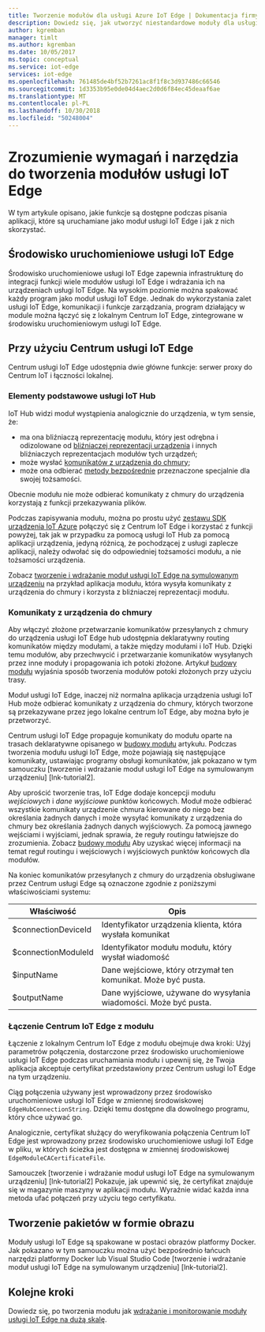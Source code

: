 ```yaml
---
title: Tworzenie modułów dla usługi Azure IoT Edge | Dokumentacja firmy Microsoft
description: Dowiedz się, jak utworzyć niestandardowe moduły dla usługi Azure IoT Edge
author: kgremban
manager: timlt
ms.author: kgremban
ms.date: 10/05/2017
ms.topic: conceptual
ms.service: iot-edge
services: iot-edge
ms.openlocfilehash: 761485de4bf52b7261ac8f1f8c3d937486c66546
ms.sourcegitcommit: 1d3353b95e0de04d4aec2d0d6f84ec45deaaf6ae
ms.translationtype: MT
ms.contentlocale: pl-PL
ms.lasthandoff: 10/30/2018
ms.locfileid: "50248004"
---
```

# <a name="understand-the-requirements-and-tools-for-developing-iot-edge-modules"></a>Zrozumienie wymagań i narzędzia do tworzenia modułów usługi IoT Edge

W tym artykule opisano, jakie funkcje są dostępne podczas pisania aplikacji, które są uruchamiane jako moduł usługi IoT Edge i jak z nich skorzystać.

## <a name="iot-edge-runtime-environment"></a>Środowisko uruchomieniowe usługi IoT Edge
Środowisko uruchomieniowe usługi IoT Edge zapewnia infrastrukturę do integracji funkcji wiele modułów usługi IoT Edge i wdrażania ich na urządzeniach usługi IoT Edge. Na wysokim poziomie można spakować każdy program jako moduł usługi IoT Edge. Jednak do wykorzystania zalet usługi IoT Edge, komunikacji i funkcje zarządzania, program działający w module można łączyć się z lokalnym Centrum IoT Edge, zintegrowane w środowisku uruchomieniowym usługi IoT Edge.

## <a name="using-the-iot-edge-hub"></a>Przy użyciu Centrum usługi IoT Edge
Centrum usługi IoT Edge udostępnia dwie główne funkcje: serwer proxy do Centrum IoT i łączności lokalnej.

### <a name="iot-hub-primitives"></a>Elementy podstawowe usługi IoT Hub
IoT Hub widzi moduł wystąpienia analogicznie do urządzenia, w tym sensie, że:

* ma ona bliźniaczą reprezentację modułu, który jest odrębna i odizolowane od [bliźniaczej reprezentacji urządzenia](../iot-hub/iot-hub-devguide-device-twins.md) i innych bliźniaczych reprezentacjach modułów tych urządzeń;
* może wysłać [komunikatów z urządzenia do chmury](../iot-hub/iot-hub-devguide-messaging.md);
* może ona odbierać [metody bezpośrednie](../iot-hub/iot-hub-devguide-direct-methods.md) przeznaczone specjalnie dla swojej tożsamości.

Obecnie modułu nie może odbierać komunikaty z chmury do urządzenia korzystają z funkcji przekazywania plików.

Podczas zapisywania modułu, można po prostu użyć [zestawu SDK urządzenia IoT Azure](../iot-hub/iot-hub-devguide-sdks.md) połączyć się z Centrum IoT Edge i korzystać z funkcji powyżej, tak jak w przypadku za pomocą usługi IoT Hub za pomocą aplikacji urządzenia, jedyną różnicą, że pochodzącej z usługi zaplecze aplikacji, należy odwołać się do odpowiedniej tożsamości modułu, a nie tożsamości urządzenia.

Zobacz [tworzenie i wdrażanie moduł usługi IoT Edge na symulowanym urządzeniu](tutorial-csharp-module.md) na przykład aplikacja modułu, która wysyła komunikaty z urządzenia do chmury i korzysta z bliźniaczej reprezentacji modułu.

### <a name="device-to-cloud-messages"></a>Komunikaty z urządzenia do chmury
Aby włączyć złożone przetwarzanie komunikatów przesyłanych z chmury do urządzenia usługi IoT Edge hub udostępnia deklaratywny routing komunikatów między modułami, a także między modułami i IoT Hub.
Dzięki temu modułów, aby przechwycić i przetwarzanie komunikatów wysyłanych przez inne moduły i propagowania ich potoki złożone.
Artykuł [budowy modułu](module-composition.md) wyjaśnia sposób tworzenia modułów potoki złożonych przy użyciu trasy.

Moduł usługi IoT Edge, inaczej niż normalna aplikacja urządzenia usługi IoT Hub może odbierać komunikaty z urządzenia do chmury, których tworzone są przekazywane przez jego lokalne centrum IoT Edge, aby można było je przetworzyć.

Centrum usługi IoT Edge propaguje komunikaty do modułu oparte na trasach deklaratywne opisanego w [budowy modułu](module-composition.md) artykułu. Podczas tworzenia modułu usługi IoT Edge, może pojawiają się następujące komunikaty, ustawiając programy obsługi komunikatów, jak pokazano w tym samouczku [tworzenie i wdrażanie moduł usługi IoT Edge na symulowanym urządzeniu] [lnk-tutorial2].

Aby uprościć tworzenie tras, IoT Edge dodaje koncepcji modułu *wejściowych* i *dane wyjściowe* punktów końcowych. Moduł może odbierać wszystkie komunikaty urządzenie chmura kierowane do niego bez określania żadnych danych i może wysyłać komunikaty z urządzenia do chmury bez określania żadnych danych wyjściowych.
Za pomocą jawnego wejściami i wyjściami, jednak sprawia, że reguły routingu łatwiejsze do zrozumienia. Zobacz [budowy modułu](module-composition.md) Aby uzyskać więcej informacji na temat reguł routingu i wejściowych i wyjściowych punktów końcowych dla modułów.

Na koniec komunikatów przesyłanych z chmury do urządzenia obsługiwane przez Centrum usługi Edge są oznaczone zgodnie z poniższymi właściwościami systemu:

| Właściwość | Opis |
| -------- | ----------- |
| $connectionDeviceId | Identyfikator urządzenia klienta, która wysłała komunikat |
| $connectionModuleId | Identyfikator modułu modułu, który wysłał wiadomość |
| $inputName | Dane wejściowe, który otrzymał ten komunikat. Może być pusta. |
| $outputName | Dane wyjściowe, używane do wysyłania wiadomości. Może być pusta. |

### <a name="connecting-to-iot-edge-hub-from-a-module"></a>Łączenie Centrum IoT Edge z modułu
Łączenie z lokalnym Centrum IoT Edge z modułu obejmuje dwa kroki: Użyj parametrów połączenia, dostarczone przez środowisko uruchomieniowe usługi IoT Edge podczas uruchamiania modułu i upewnij się, że Twoja aplikacja akceptuje certyfikat przedstawiony przez Centrum usługi IoT Edge na tym urządzeniu.

Ciąg połączenia używany jest wprowadzony przez środowisko uruchomieniowe usługi IoT Edge w zmiennej środowiskowej `EdgeHubConnectionString`. Dzięki temu dostępne dla dowolnego programu, który chce używać go.

Analogicznie, certyfikat służący do weryfikowania połączenia Centrum IoT Edge jest wprowadzony przez środowisko uruchomieniowe usługi IoT Edge w pliku, w których ścieżka jest dostępna w zmiennej środowiskowej `EdgeModuleCACertificateFile`.

Samouczek [tworzenie i wdrażanie moduł usługi IoT Edge na symulowanym urządzeniu] [lnk-tutorial2] Pokazuje, jak upewnić się, że certyfikat znajduje się w magazynie maszyny w aplikacji modułu. Wyraźnie widać każda inna metoda ufać połączeń przy użyciu tego certyfikatu.

## <a name="packaging-as-an-image"></a>Tworzenie pakietów w formie obrazu
Moduły usługi IoT Edge są spakowane w postaci obrazów platformy Docker.
Jak pokazano w tym samouczku można użyć bezpośrednio łańcuch narzędzi platformy Docker lub Visual Studio Code [tworzenie i wdrażanie moduł usługi IoT Edge na symulowanym urządzeniu] [lnk-tutorial2].

## <a name="next-steps"></a>Kolejne kroki

Dowiedz się, po tworzenia modułu jak [wdrażanie i monitorowanie moduły usługi IoT Edge na dużą skalę](how-to-deploy-monitor.md).

